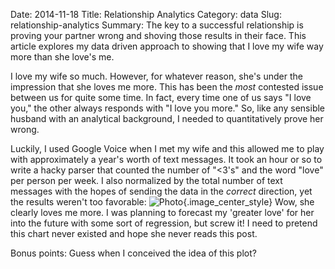 Date: 2014-11-18
Title: Relationship Analytics
Category: data
Slug: relationship-analytics
Summary: The key to a successful relationship is proving your partner wrong and shoving those results in their face. This article explores my data driven approach to showing that I love my wife way more than she love's me.

I love my wife so much.  However, for whatever reason, she's under the impression that she loves me more.  This has 
been the *most* contested issue between us for quite some time.  In fact, every time one of us says "I love you," the 
other always responds with "I love you more."  So, like any sensible husband with an analytical background, I needed 
to quantitatively prove her wrong.

Luckily, I used Google Voice when I met my wife and this allowed me to play with approximately a year's worth 
of text messages. It took an hour or so to write a hacky parser that counted the number of "<3's" and the word "love" 
per person per week. I also normalized by the total number of text messages with the hopes of sending the data in the *correct*  direction, 
yet the results weren't too favorable: 
![Photo]({attach}/assets/data/2014/relationship-analytics.png){.image_center_style}
Wow, she clearly loves me more.  I was planning to forecast my 'greater love' for her into the future with 
some sort of regression, but screw it!  I need to pretend this chart never existed and hope she never reads this post.  

Bonus points: Guess when I conceived the idea of this plot? 